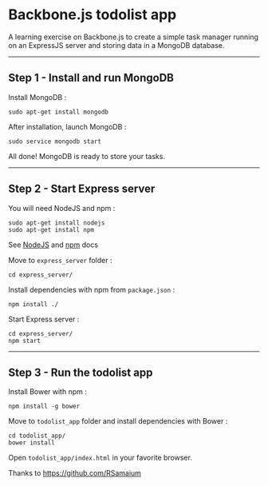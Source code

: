 # Backbone.js todolist app

A learning exercise on Backbone.js to create a simple task manager running on an ExpressJS server and storing data in a MongoDB database.


---
## Step 1 - Install and run MongoDB

Install MongoDB : 

    sudo apt-get install mongodb

After installation, launch MongoDB :

    sudo service mongodb start

All done! MongoDB is ready to store your tasks.


---
## Step 2 - Start Express server

You will need NodeJS and npm : 

    sudo apt-get install nodejs
    sudo apt-get install npm

See [NodeJS](https://nodejs.org/en/download/package-manager/) and [npm](https://docs.npmjs.com/getting-started/installing-node) docs 

Move to `express_server` folder : 

    cd express_server/

Install dependencies with npm from `package.json` : 

    npm install ./

Start Express server :

    cd express_server/
    npm start



---
## Step 3 - Run the todolist app

Install Bower with npm : 

    npm install -g bower

Move to `todolist_app` folder and install dependencies with Bower :

    cd todolist_app/
    bower install    

Open `todolist_app/index.html` in your favorite browser.


Thanks to https://github.com/RSamaium